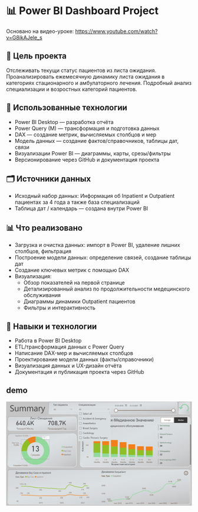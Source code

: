 # 📊 Power BI Dashboard Project  
Основано на видео-уроке: https://www.youtube.com/watch?v=G8ikAJele_s

## 🎯 Цель проекта  
Отслеживать текущи статус пациентов из листа ожидания.
Проанализировать ежемесячную динамику листа ожидания в категориях стационарного и амбулаторного лечения.
Подробный анализ специализации и возростных категорий пациентов.

## 🧰 Использованные технологии  
- Power BI Desktop — разработка отчёта  
- Power Query (M) — трансформация и подготовка данных  
- DAX — создание метрик, вычисляемых столбцов и мер  
- Модель данных — создание фактов/справочников, таблицы дат, связи  
- Визуализации Power BI — диаграммы, карты, срезы/фильтры  
- Версионирование через GitHub и документация проекта

## 🗂 Источники данных  
- Исходный набор данных: Информация об Inpatient и Outpatient пациентах за 4 года а также база специализаций
- Таблица дат / календарь — создана внутри Power BI

## 📊 Что реализовано  
- Загрузка и очистка данных: импорт в Power BI, удаление лишних столбцов, фильтрация  
- Построение модели данных: определение связей, создание таблицы дат  
- Создание ключевых метрик с помощью DAX 
- Визуализация:  
  - Обзор показателей на первой странице  
  - Детализированный анализ по продолжительности медецинского обслуживания
  - Диаграммы динамики Outpatient пациентов  
  - Фильтры и интерактивность 

## 🎯 Навыки и технологии  
- Работа в Power BI Desktop  
- ETL/трансформация данных с Power Query  
- Написание DAX-мер и вычисляемых столбцов  
- Проектирование модели данных (факты/справочники)  
- Визуализация данных и UX-дизайн отчёта  
- Документация и публикация проекта через GitHub


## demo 
![Dashboard Preview](https://github.com/MaxXximiroN/powerbi_portfolio/blob/main/healthcare_analitics_project/screenshot_of_the_dashboard_1.png)
